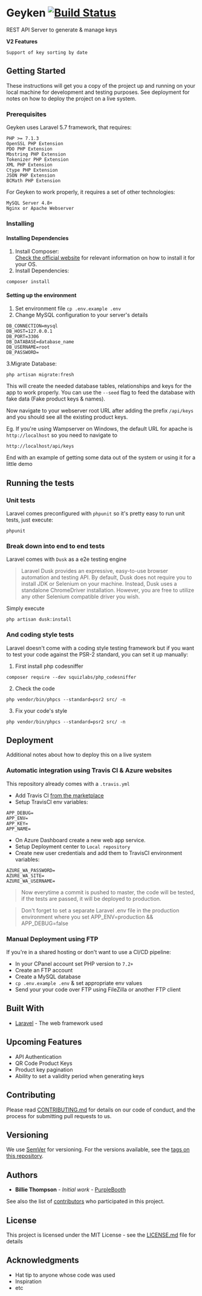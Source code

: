 # Geyken [![Build Status](https://travis-ci.com/Yiidiir/Geyken.svg?token=M17XHVq2r8j1t3tdkzZo&branch=master)](https://travis-ci.com/Yiidiir/Geyken)

REST API Server to generate & manage keys

**V2 Features**
```
Support of key sorting by date
```

## Getting Started

These instructions will get you a copy of the project up and running on your local machine for development and testing purposes. See deployment for notes on how to deploy the project on a live system.

### Prerequisites

Geyken uses Laravel 5.7 framework, that requires: 

```
PHP >= 7.1.3
OpenSSL PHP Extension
PDO PHP Extension
Mbstring PHP Extension
Tokenizer PHP Extension
XML PHP Extension
Ctype PHP Extension
JSON PHP Extension
BCMath PHP Extension
```

For Geyken to work properly, it requires a set of other technologies:

```
MySQL Server 4.8+
Nginx or Apache Webserver
```

### Installing

#### Installing Dependencies
 1. Install Composer:  
 [Check the official website](https://getcomposer.org/download/) for relevant information on how to install it for your OS.
 2. Install Dependencies:
 ```
 composer install
 ```
#### Setting up the environment
1. Set environment file ``cp .env.example .env``
2. Change MySQL configuration to your server's details
```
DB_CONNECTION=mysql
DB_HOST=127.0.0.1
DB_PORT=3306
DB_DATABASE=database_name
DB_USERNAME=root
DB_PASSWORD=
```

3.Migrate Database:  
 ```
 php artisan migrate:fresh
 ```
This will create the needed database tables, relationships and keys for the app to work properly.
You can use the ``--seed`` flag to feed the database with fake data (Fake product keys & names).

Now navigate to your webserver root URL after adding the prefix `/api/keys` and you should see all the existing product keys.

Eg. If you're using Wampserver on Windows, the default URL for apache is `http://localhost` so you need to navigate to 

```
http://localhost/api/keys
```

End with an example of getting some data out of the system or using it for a little demo

## Running the tests

### Unit tests
Laravel comes preconfigured with ``phpunit`` so it's pretty easy to run unit tests, just execute:
```
phpunit
```
### Break down into end to end tests

Laravel comes with `Dusk` as a e2e testing engine

>Laravel Dusk provides an expressive, easy-to-use browser automation and testing API. By default, Dusk does not require you to install JDK or Selenium on your machine. Instead, Dusk uses a standalone ChromeDriver installation. However, you are free to utilize any other Selenium compatible driver you wish.

Simply execute
```
php artisan dusk:install
```

### And coding style tests

Laravel doesn't come with a coding style testing framework but if you want to test your code against the PSR-2 standard, you can set it up manually: 
1. First install php codesniffer
```
composer require --dev squizlabs/php_codesniffer
```
2. Check the code 
```
php vendor/bin/phpcs --standard=psr2 src/ -n
```
3. Fix your code's style
```
php vendor/bin/phpcs --standard=psr2 src/ -n
```

## Deployment

Additional notes about how to deploy this on a live system

### Automatic integration using Travis CI & Azure websites

This repository already comes with  a `.travis.yml`
- Add Travis CI [from the marketplace](https://github.com/apps/travis-ci)
- Setup TravisCI env variables:
```
APP_DEBUG=
APP_ENV=
APP_KEY=
APP_NAME=
```
- On Azure Dashboard create a new web app service.
- Setup Deployment center to ``Local repository``
- Create new user credentials and add them to TravisCI environment variables:
```
AZURE_WA_PASSWORD=
AZURE_WA_SITE=
AZURE_WA_USERNAME=
```
> Now everytime a commit is pushed to master, the code will be tested, if the tests are passed, it will be deployed to production.

> Don't forget to set a separate Laravel .env file in the production environment where you set APP_ENV=production && APP_DEBUG=false

### Manual Deployment using FTP
If you're in a shared hosting or don't want to use a CI/CD pipeline:
- In your CPanel account set PHP version to `7.2+`
- Create an FTP account
- Create a MySQL database
- `cp .env.example .env` & set appropriate env values
- Send your your code over FTP using FileZilla or another FTP client
## Built With

* [Laravel](https://laravel.com/) - The web framework used

## Upcoming Features

- API Authentication
- QR Code Product Keys
- Product key pagination
- Ability to set a validity period when generating keys

## Contributing

Please read [CONTRIBUTING.md](https://gist.github.com/PurpleBooth/b24679402957c63ec426) for details on our code of conduct, and the process for submitting pull requests to us.

## Versioning

We use [SemVer](http://semver.org/) for versioning. For the versions available, see the [tags on this repository](https://github.com/your/project/tags). 

## Authors

* **Billie Thompson** - *Initial work* - [PurpleBooth](https://github.com/PurpleBooth)

See also the list of [contributors](https://github.com/your/project/contributors) who participated in this project.

## License

This project is licensed under the MIT License - see the [LICENSE.md](LICENSE.md) file for details

## Acknowledgments

* Hat tip to anyone whose code was used
* Inspiration
* etc

